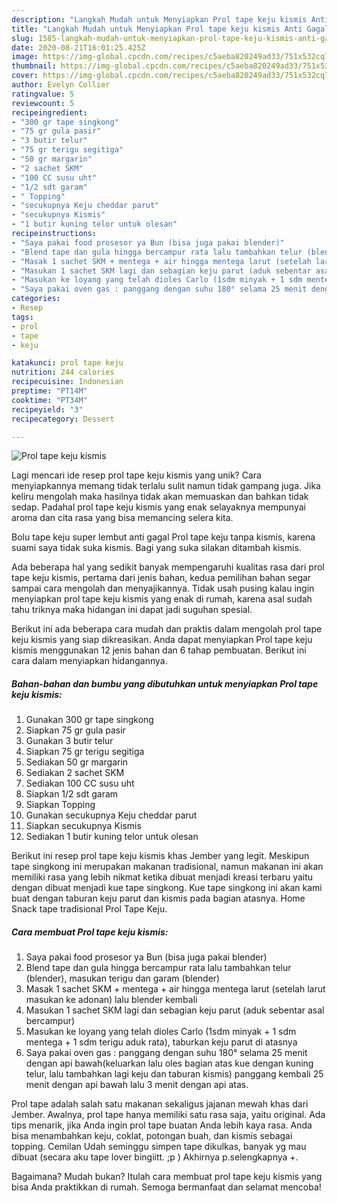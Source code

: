 ```yaml
---
description: "Langkah Mudah untuk Menyiapkan Prol tape keju kismis Anti Gagal"
title: "Langkah Mudah untuk Menyiapkan Prol tape keju kismis Anti Gagal"
slug: 1585-langkah-mudah-untuk-menyiapkan-prol-tape-keju-kismis-anti-gagal
date: 2020-08-21T16:01:25.425Z
image: https://img-global.cpcdn.com/recipes/c5aeba820249ad33/751x532cq70/prol-tape-keju-kismis-foto-resep-utama.jpg
thumbnail: https://img-global.cpcdn.com/recipes/c5aeba820249ad33/751x532cq70/prol-tape-keju-kismis-foto-resep-utama.jpg
cover: https://img-global.cpcdn.com/recipes/c5aeba820249ad33/751x532cq70/prol-tape-keju-kismis-foto-resep-utama.jpg
author: Evelyn Collier
ratingvalue: 5
reviewcount: 5
recipeingredient:
- "300 gr tape singkong"
- "75 gr gula pasir"
- "3 butir telur"
- "75 gr terigu segitiga"
- "50 gr margarin"
- "2 sachet SKM"
- "100 CC susu uht"
- "1/2 sdt garam"
- " Topping"
- "secukupnya Keju cheddar parut"
- "secukupnya Kismis"
- "1 butir kuning telor untuk olesan"
recipeinstructions:
- "Saya pakai food prosesor ya Bun (bisa juga pakai blender)"
- "Blend tape dan gula hingga bercampur rata lalu tambahkan telur (blender), masukan terigu dan garam (blender)"
- "Masak 1 sachet SKM + mentega + air hingga mentega larut (setelah larut masukan ke adonan) lalu blender kembali"
- "Masukan 1 sachet SKM lagi dan sebagian keju parut (aduk sebentar asal bercampur)"
- "Masukan ke loyang yang telah dioles Carlo (1sdm minyak + 1 sdm mentega + 1 sdm terigu aduk rata), taburkan keju parut di atasnya"
- "Saya pakai oven gas : panggang dengan suhu 180° selama 25 menit dengan api bawah(keluarkan lalu oles bagian atas kue dengan kuning telur, lalu tambahkan lagi keju dan taburan kismis) panggang kembali 25 menit dengan api bawah lalu 3 menit dengan api atas."
categories:
- Resep
tags:
- prol
- tape
- keju

katakunci: prol tape keju 
nutrition: 244 calories
recipecuisine: Indonesian
preptime: "PT14M"
cooktime: "PT34M"
recipeyield: "3"
recipecategory: Dessert

---
```



![Prol tape keju kismis](https://img-global.cpcdn.com/recipes/c5aeba820249ad33/751x532cq70/prol-tape-keju-kismis-foto-resep-utama.jpg)

Lagi mencari ide resep prol tape keju kismis yang unik? Cara menyiapkannya memang tidak terlalu sulit namun tidak gampang juga. Jika keliru mengolah maka hasilnya tidak akan memuaskan dan bahkan tidak sedap. Padahal prol tape keju kismis yang enak selayaknya mempunyai aroma dan cita rasa yang bisa memancing selera kita.

Bolu tape keju super lembut anti gagal Prol tape keju tanpa kismis, karena suami saya tidak suka kismis. Bagi yang suka silakan ditambah kismis.

Ada beberapa hal yang sedikit banyak mempengaruhi kualitas rasa dari prol tape keju kismis, pertama dari jenis bahan, kedua pemilihan bahan segar sampai cara mengolah dan menyajikannya. Tidak usah pusing kalau ingin menyiapkan prol tape keju kismis yang enak di rumah, karena asal sudah tahu triknya maka hidangan ini dapat jadi suguhan spesial.


Berikut ini ada beberapa cara mudah dan praktis dalam mengolah prol tape keju kismis yang siap dikreasikan. Anda dapat menyiapkan Prol tape keju kismis menggunakan 12 jenis bahan dan 6 tahap pembuatan. Berikut ini cara dalam menyiapkan hidangannya.

<!--inarticleads1-->

##### Bahan-bahan dan bumbu yang dibutuhkan untuk menyiapkan Prol tape keju kismis:

1. Gunakan 300 gr tape singkong
1. Siapkan 75 gr gula pasir
1. Gunakan 3 butir telur
1. Siapkan 75 gr terigu segitiga
1. Sediakan 50 gr margarin
1. Sediakan 2 sachet SKM
1. Sediakan 100 CC susu uht
1. Siapkan 1/2 sdt garam
1. Siapkan  Topping
1. Gunakan secukupnya Keju cheddar parut
1. Siapkan secukupnya Kismis
1. Sediakan 1 butir kuning telor untuk olesan


Berikut ini resep prol tape keju kismis khas Jember yang legit. Meskipun tape singkong ini merupakan makanan tradisional, namun makanan ini akan memiliki rasa yang lebih nikmat ketika dibuat menjadi kreasi terbaru yaitu dengan dibuat menjadi kue tape singkong. Kue tape singkong ini akan kami buat dengan taburan keju parut dan kismis pada bagian atasnya. Home Snack tape tradisional Prol Tape Keju. 

<!--inarticleads2-->

##### Cara membuat Prol tape keju kismis:

1. Saya pakai food prosesor ya Bun (bisa juga pakai blender)
1. Blend tape dan gula hingga bercampur rata lalu tambahkan telur (blender), masukan terigu dan garam (blender)
1. Masak 1 sachet SKM + mentega + air hingga mentega larut (setelah larut masukan ke adonan) lalu blender kembali
1. Masukan 1 sachet SKM lagi dan sebagian keju parut (aduk sebentar asal bercampur)
1. Masukan ke loyang yang telah dioles Carlo (1sdm minyak + 1 sdm mentega + 1 sdm terigu aduk rata), taburkan keju parut di atasnya
1. Saya pakai oven gas : panggang dengan suhu 180° selama 25 menit dengan api bawah(keluarkan lalu oles bagian atas kue dengan kuning telur, lalu tambahkan lagi keju dan taburan kismis) panggang kembali 25 menit dengan api bawah lalu 3 menit dengan api atas.


Prol tape adalah salah satu makanan sekaligus jajanan mewah khas dari Jember. Awalnya, prol tape hanya memiliki satu rasa saja, yaitu original. Ada tips menarik, jika Anda ingin prol tape buatan Anda lebih kaya rasa. Anda bisa menambahkan keju, coklat, potongan buah, dan kismis sebagai topping. Cemilan Udah seminggu simpen tape dikulkas, banyak yg mau dibuat (secara aku tape lover bingiitt. ;p ) Akhirnya p.selengkapnya +. 

Bagaimana? Mudah bukan? Itulah cara membuat prol tape keju kismis yang bisa Anda praktikkan di rumah. Semoga bermanfaat dan selamat mencoba!

